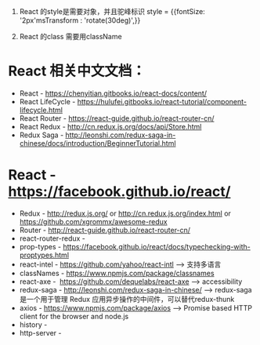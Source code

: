 1. React 的style是需要对象，并且驼峰标识
style = {{fontSize: '2px'msTransform : 'rotate(30deg)',}}

2. React 的class 需要用className

# React 相关中文文档：
* React - https://chenyitian.gitbooks.io/react-docs/content/
* React LifeCycle - https://hulufei.gitbooks.io/react-tutorial/component-lifecycle.html
* React Router - https://react-guide.github.io/react-router-cn/
* React Redux - http://cn.redux.js.org/docs/api/Store.html
* Redux Saga - http://leonshi.com/redux-saga-in-chinese/docs/introduction/BeginnerTutorial.html


# React - https://facebook.github.io/react/ 
* Redux - http://redux.js.org/ or http://cn.redux.js.org/index.html or https://github.com/xgrommx/awesome-redux     
* Router - http://react-guide.github.io/react-router-cn/  
* react-router-redux -     
* prop-types - https://facebook.github.io/react/docs/typechecking-with-proptypes.html    
* react-intel - https://github.com/yahoo/react-intl --> 支持多语言      
* classNames - https://www.npmjs.com/package/classnames 
* react-axe -  https://github.com/dequelabs/react-axe --> accessibility   
* redux-saga - http://leonshi.com/redux-saga-in-chinese/ --> redux-saga 是一个用于管理 Redux 应用异步操作的中间件，可以替代redux-thunk
* axios - https://www.npmjs.com/package/axios --> Promise based HTTP client for the browser and node.js
* history -     
* http-server -     
 



